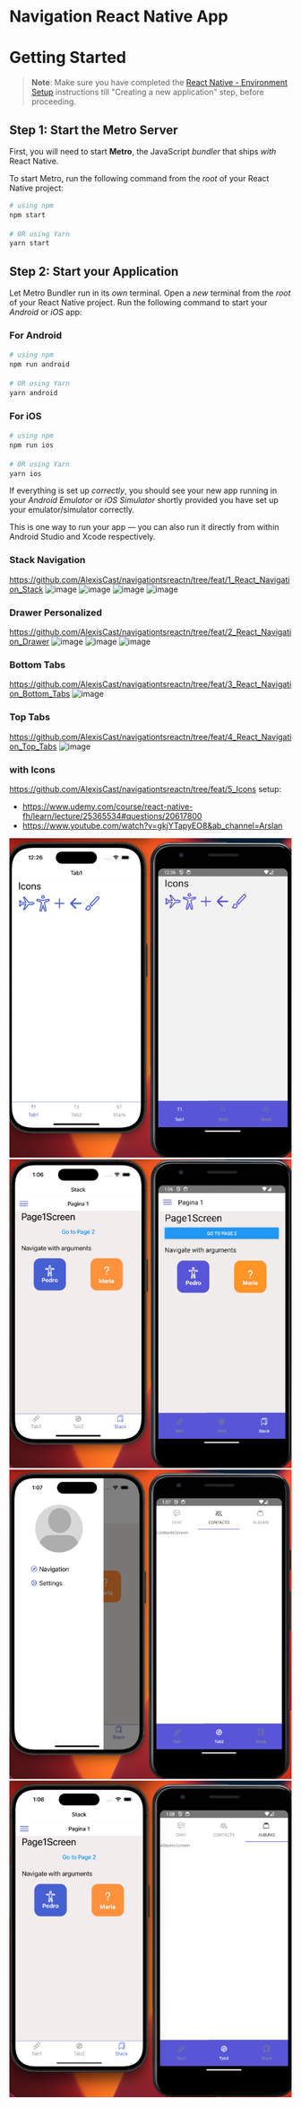 # Navigation React Native App

# Getting Started

>**Note**: Make sure you have completed the [React Native - Environment Setup](https://reactnative.dev/docs/environment-setup) instructions till "Creating a new application" step, before proceeding.

## Step 1: Start the Metro Server

First, you will need to start **Metro**, the JavaScript _bundler_ that ships _with_ React Native.

To start Metro, run the following command from the _root_ of your React Native project:

```bash
# using npm
npm start

# OR using Yarn
yarn start
```

## Step 2: Start your Application

Let Metro Bundler run in its _own_ terminal. Open a _new_ terminal from the _root_ of your React Native project. Run the following command to start your _Android_ or _iOS_ app:

### For Android

```bash
# using npm
npm run android

# OR using Yarn
yarn android
```

### For iOS

```bash
# using npm
npm run ios

# OR using Yarn
yarn ios
```

If everything is set up _correctly_, you should see your new app running in your _Android Emulator_ or _iOS Simulator_ shortly provided you have set up your emulator/simulator correctly.

This is one way to run your app — you can also run it directly from within Android Studio and Xcode respectively.
### Stack Navigation
https://github.com/AlexisCast/navigationtsreactn/tree/feat/1_React_Navigation_Stack
![image](https://github.com/AlexisCast/navigationtsreactn/assets/67242986/3c75dfa6-2af2-492e-9ecd-e4d9598b43b2)
![image](https://github.com/AlexisCast/navigationtsreactn/assets/67242986/1e6021e9-c9c5-4eee-abac-a382cddbf681)
![image](https://github.com/AlexisCast/navigationtsreactn/assets/67242986/c482d986-a9c8-4c55-ae44-da0e34cf2c98)
![image](https://github.com/AlexisCast/navigationtsreactn/assets/67242986/6ac367a5-ad7c-4cab-ad7a-4dab8e366831)


### Drawer Personalized
https://github.com/AlexisCast/navigationtsreactn/tree/feat/2_React_Navigation_Drawer
![image](https://github.com/AlexisCast/navigationtsreactn/assets/67242986/8e8a8e0f-8722-4c31-a9b2-c41aca4f1fe2)
![image](https://github.com/AlexisCast/navigationtsreactn/assets/67242986/75e48c16-8e70-4778-bccc-a3b9d4641439)
![image](https://github.com/AlexisCast/navigationtsreactn/assets/67242986/a5d3c815-caa3-4f0e-9928-09624fc546ac)


### Bottom Tabs
https://github.com/AlexisCast/navigationtsreactn/tree/feat/3_React_Navigation_Bottom_Tabs
![image](https://github.com/AlexisCast/navigationtsreactn/assets/67242986/1bf7c1f0-1ac7-4a0f-a154-3cccec7556bc)


### Top Tabs
https://github.com/AlexisCast/navigationtsreactn/tree/feat/4_React_Navigation_Top_Tabs
![image](https://github.com/AlexisCast/navigationtsreactn/assets/67242986/e0cd74f8-aa68-452e-bb26-9ab5a2548550)

### with Icons
https://github.com/AlexisCast/navigationtsreactn/tree/feat/5_Icons
setup:
  - https://www.udemy.com/course/react-native-fh/learn/lecture/25365534#questions/20617800
  - https://www.youtube.com/watch?v=gkjYTapyEO8&ab_channel=Arslan

![Alt text](image.png)
![Alt text](image-1.png)
![Alt text](image-2.png)
![Alt text](image-3.png)